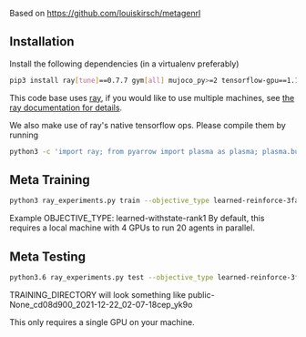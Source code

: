 Based on https://github.com/louiskirsch/metagenrl

## Installation

Install the following dependencies (in a virtualenv preferably)
```bash
pip3 install ray[tune]==0.7.7 gym[all] mujoco_py>=2 tensorflow-gpu==1.13.2 scipy numpy
```

This code base uses [ray](https://github.com/ray-project/ray), if you would like to use multiple machines,
see [the ray documentation for details](https://ray.readthedocs.io/en/latest/using-ray-on-a-cluster.html).

We also make use of ray's native tensorflow ops. Please compile them by running
```bash
python3 -c 'import ray; from pyarrow import plasma as plasma; plasma.build_plasma_tensorflow_op()'
```

## Meta Training


```bash
python3 ray_experiments.py train --objective_type learned-reinforce-3factor-withstate --reset_after_low 50000 --reset_after_high 500000 --env_name Reacher-v2 --agent_count 20 --timesteps 1000000
```

Example OBJECTIVE_TYPE: learned-withstate-rank1
By default, this requires a local machine with 4 GPUs to run 20 agents in parallel.

## Meta Testing


```bash
python3.6 ray_experiments.py test --objective_type learned-reinforce-3factor-withstate --objective TRAINING_DIRECTORY --chkp -1 --name DESIRED_NAME_FOR_EVALUATION_LOGS --env_name Reacher-v2 --timesteps 500000
```

TRAINING_DIRECTORY will look something like public-None_cd08d900_2021-12-22_02-07-18cep_yk9o

This only requires a single GPU on your machine.


